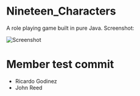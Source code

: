 # Nineteen_Characters

A role playing game built in pure Java. Screenshot: 

![Screenshot](https://i.ibb.co/8xFcy6y/FB-IMG-1686540564767.jpg)


# Member test commit
- Ricardo Godinez
- John Reed
